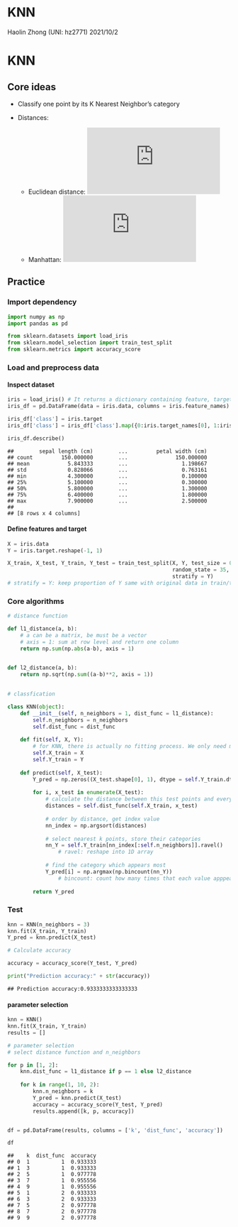KNN
================
Haolin Zhong (UNI: hz2771)
2021/10/2

# KNN

## Core ideas

-   Classify one point by its K Nearest Neighbor’s category

-   Distances:

    -   Euclidean distance:
        ![d(x, y)=\\sqrt{\\displaystyle \\sum\_{k=1}^{n}\\left(x\_{k}-y\_{k}\\right)^{2}}](https://latex.codecogs.com/png.latex?d%28x%2C%20y%29%3D%5Csqrt%7B%5Cdisplaystyle%20%5Csum_%7Bk%3D1%7D%5E%7Bn%7D%5Cleft%28x_%7Bk%7D-y_%7Bk%7D%5Cright%29%5E%7B2%7D%7D "d(x, y)=\sqrt{\displaystyle \sum_{k=1}^{n}\left(x_{k}-y_{k}\right)^{2}}")
    -   Manhattan:
        ![d(x, y)=\\sqrt{\\displaystyle \\sum\_{k=1}^{n}\\left\|x\_{k}-y\_{k}\\right\|}](https://latex.codecogs.com/png.latex?d%28x%2C%20y%29%3D%5Csqrt%7B%5Cdisplaystyle%20%5Csum_%7Bk%3D1%7D%5E%7Bn%7D%5Cleft%7Cx_%7Bk%7D-y_%7Bk%7D%5Cright%7C%7D "d(x, y)=\sqrt{\displaystyle \sum_{k=1}^{n}\left|x_{k}-y_{k}\right|}")

## Practice

### Import dependency

``` python
import numpy as np
import pandas as pd

from sklearn.datasets import load_iris
from sklearn.model_selection import train_test_split
from sklearn.metrics import accuracy_score
```

### Load and preprocess data

#### Inspect dataset

``` python
iris = load_iris() # It returns a dictionary containing feature, target and descriptions
iris_df = pd.DataFrame(data = iris.data, columns = iris.feature_names)

iris_df['class'] = iris.target
iris_df['class'] = iris_df['class'].map({0:iris.target_names[0], 1:iris.target_names[1], 2:iris.target_names[2]})

iris_df.describe()
```

    ##        sepal length (cm)        ...         petal width (cm)
    ## count         150.000000        ...               150.000000
    ## mean            5.843333        ...                 1.198667
    ## std             0.828066        ...                 0.763161
    ## min             4.300000        ...                 0.100000
    ## 25%             5.100000        ...                 0.300000
    ## 50%             5.800000        ...                 1.300000
    ## 75%             6.400000        ...                 1.800000
    ## max             7.900000        ...                 2.500000
    ## 
    ## [8 rows x 4 columns]

#### Define features and target

``` python
X = iris.data
Y = iris.target.reshape(-1, 1)

X_train, X_test, Y_train, Y_test = train_test_split(X, Y, test_size = 0.3, 
                                                    random_state = 35, 
                                                    stratify = Y)
# stratify = Y: keep proportion of Y same with original data in train/test data 
```

### Core algorithms

``` python
# distance function

def l1_distance(a, b):
    # a can be a matrix, be must be a vector
    # axis = 1: sum at row level and return one column
    return np.sum(np.abs(a-b), axis = 1)


def l2_distance(a, b):
    return np.sqrt(np.sum((a-b)**2, axis = 1))
  
  
# classfication

class KNN(object):
    def __init__(self, n_neighbors = 1, dist_func = l1_distance):
        self.n_neighbors = n_neighbors
        self.dist_func = dist_func
    
    def fit(self, X, Y):
        # for KNN, there is actually no fitting process. We only need marked train data.
        self.X_train = X
        self.Y_train = Y
        
    def predict(self, X_test):
        Y_pred = np.zeros((X_test.shape[0], 1), dtype = self.Y_train.dtype)
        
        for i, x_test in enumerate(X_test):
            # calculate the distance between this test points and every train points
            distances = self.dist_func(self.X_train, x_test)
            
            # order by distance, get index value
            nn_index = np.argsort(distances)
            
            # select nearest k points, store their categories
            nn_Y = self.Y_train[nn_index[:self.n_neighbors]].ravel()
                # ravel: reshape into 1D array
            
            # find the category which appears most
            Y_pred[i] = np.argmax(np.bincount(nn_Y))
                # bincount: count how many times that each value apppears
        
        return Y_pred
```

### Test

``` python
knn = KNN(n_neighbors = 3)
knn.fit(X_train, Y_train)
Y_pred = knn.predict(X_test)

# Calculate accuracy

accuracy = accuracy_score(Y_test, Y_pred)

print("Prediction accuracy:" + str(accuracy))
```

    ## Prediction accuracy:0.9333333333333333

#### parameter selection

``` python
knn = KNN()
knn.fit(X_train, Y_train)
results = []

# parameter selection
# select distance function and n_neighbors

for p in [1, 2]:
    knn.dist_func = l1_distance if p == 1 else l2_distance
    
    for k in range(1, 10, 2):
        knn.n_neighbors = k
        Y_pred = knn.predict(X_test)
        accuracy = accuracy_score(Y_test, Y_pred)
        results.append([k, p, accuracy])


df = pd.DataFrame(results, columns = ['k', 'dist_func', 'accuracy'])

df
```

    ##    k  dist_func  accuracy
    ## 0  1          1  0.933333
    ## 1  3          1  0.933333
    ## 2  5          1  0.977778
    ## 3  7          1  0.955556
    ## 4  9          1  0.955556
    ## 5  1          2  0.933333
    ## 6  3          2  0.933333
    ## 7  5          2  0.977778
    ## 8  7          2  0.977778
    ## 9  9          2  0.977778
